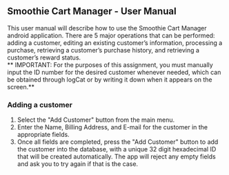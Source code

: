 ## Smoothie Cart Manager - User Manual

This user manual will describe how to use the Smoothie Cart Manager android application. There are 5 major operations that can be performed: adding a customer, editing an existing customer’s information, processing a purchase, retrieving a customer’s purchase history, and retrieving a customer’s reward status.       
** IMPORTANT: For the purposes of this assignment, you must manually input the ID number for the desired customer whenever needed, which can be obtained through logCat or by writing it down when it appears on the screen.** 

### Adding a customer
1. Select the "Add Customer" button from the main menu.
2. Enter the Name, Billing Address, and E-mail for the customer in the appropriate fields.
3. Once all fields are completed, press the "Add Customer" button to add the customer into the database, with a unique 32 digit hexadecimal ID that will be created automatically.  The app will reject any empty fields and ask you to try again if that is the case.

